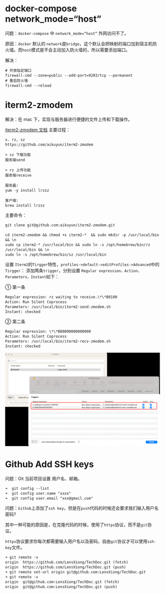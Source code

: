 
# docker-compose network_mode=“host”

问题：`docker-compose` 中 `network_mode=“host”` 外网访问不了。

原因：`docker` 默认的 `network`是`bridge`，这个默认会把映射的端口加到宿主机防火墙。而`host`模式是不会主动加入防火墙的，所以需要添加端口。

解决：
```
# 开放指定端口
firewall-cmd --zone=public --add-port=9203/tcp --permanent
# 重启防火墙
firewall-cmd --reload
```

# iterm2-zmodem
解决：在 mac 下，实现与服务器进行便捷的文件上传和下载操作。

[iterm2-zmodem 文档](https://github.com/aikuyun/iterm2-zmodem)
主要过程：
```
x. rz, sz
https://github.com/aikuyun/iterm2-zmodem

> sz 下载功能
服务端send

> rz 上传功能
服务端receive

服务器:
yum -y install lrzsz

客户端:
brew install lrzsz
```
主要命令：
```
git clone git@github.com:aikuyun/iterm2-zmodem.git

cd iterm2-zmodem && chmod +x iterm2-*  && sudo mkdir -p /usr/local/bin && \n
sudo cp iterm2-* /usr/local/bin && sudo ln -s /opt/homebrew/bin/rz /usr/local/bin && \n
sudo ln -s /opt/homebrew/bin/sz /usr/local/bin
```

设置 `Iterm2`的`Tirgger`特性，`profiles->default->editProfiles->Advanced`中的`Tirgger`：
添加两条`trigger`，分别设置 `Regular expression，Action，Parameters，Instant`如下：

① 第一条
```
Regular expression: rz waiting to receive.\*\*B0100
Action: Run Silent Coprocess
Parameters: /usr/local/bin/iterm2-send-zmodem.sh
Instant: checked
```
② 第二条
```
Regular expression: \*\*B00000000000000
Action: Run Silent Coprocess
Parameters: /usr/local/bin/iterm2-recv-zmodem.sh
Instant: checked
```
![img.png](img.png)

# Github Add SSH keys

问题：Git 当前项目设置 用户名、邮箱。
```
➜  git config --list
➜  git config user.name "xxxx"
➜  git config user.email "xxx@gmail.com"
```


问题：`Github`上添加了`ssh key`，但是在`push`代码的时候还会要求我们输入用户名密码?

其中一种可能的原因是，在克隆代码的时候，使用了`https`协议，而不是`git`协议。

`https`协议要求你每次都需要输入用户名以及密码，自由`git`协议才可以使用`ssh-key`文件。

```
➜ git remote -v
origin  https://github.com/LensXiong/TechDoc.git (fetch)
origin  https://github.com/LensXiong/TechDoc.git (push)
➜ git remote set-url origin git@github.com:LensXiong/TechDoc.git
➜ git remote -v                                                 
origin  git@github.com:LensXiong/TechDoc.git (fetch)
origin  git@github.com:LensXiong/TechDoc.git (push)
```

